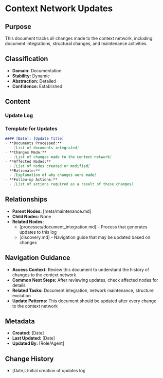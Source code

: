 # Context Network Updates

## Purpose
This document tracks all changes made to the context network, including document integrations, structural changes, and maintenance activities.

## Classification
- **Domain:** Documentation
- **Stability:** Dynamic
- **Abstraction:** Detailed
- **Confidence:** Established

## Content

### Update Log

<!-- 
This section will contain entries documenting changes to the context network.
Each entry should follow the template below.
-->

### Template for Updates

```markdown
#### [Date]: [Update Title]
- **Documents Processed:**
  - [List of documents integrated]
- **Changes Made:**
  - [List of changes made to the context network]
- **Affected Nodes:**
  - [List of nodes created or modified]
- **Rationale:**
  - [Explanation of why changes were made]
- **Follow-up Actions:**
  - [List of actions required as a result of these changes]
```

## Relationships
- **Parent Nodes:** [meta/maintenance.md]
- **Child Nodes:** None
- **Related Nodes:** 
  - [processes/document_integration.md] - Process that generates updates to this log
  - [discovery.md] - Navigation guide that may be updated based on changes

## Navigation Guidance
- **Access Context:** Review this document to understand the history of changes to the context network
- **Common Next Steps:** After reviewing updates, check affected nodes for details
- **Related Tasks:** Document integration, network maintenance, structure evolution
- **Update Patterns:** This document should be updated after every change to the context network

## Metadata
- **Created:** [Date]
- **Last Updated:** [Date]
- **Updated By:** [Role/Agent]

## Change History
- [Date]: Initial creation of updates log
